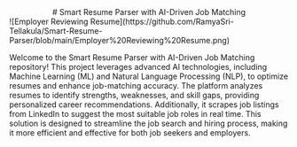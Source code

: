 <center>
# Smart Resume Parser with AI-Driven Job Matching
</center>
![Employer Reviewing Resume](https://github.com/RamyaSri-Tellakula/Smart-Resume-Parser/blob/main/Employer%20Reviewing%20Resume.png)

Welcome to the Smart Resume Parser with AI-Driven Job Matching repository! This project leverages advanced AI technologies, including Machine Learning (ML) and Natural Language Processing (NLP), to optimize resumes and enhance job-matching accuracy. The platform analyzes resumes to identify strengths, weaknesses, and skill gaps, providing personalized career recommendations. Additionally, it scrapes job listings from LinkedIn to suggest the most suitable job roles in real time. This solution is designed to streamline the job search and hiring process, making it more efficient and effective for both job seekers and employers.
